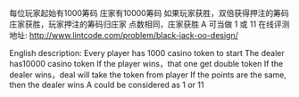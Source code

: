 每位玩家起始有1000筹码
庄家有10000筹码
如果玩家获胜，双倍获得押注的筹码
庄家获胜，玩家押注的筹码归庄家
点数相同，庄家获胜
A 可当做 1 或 11
在线评测地址: http://www.lintcode.com/problem/black-jack-oo-design/

English description:
Every player has 1000 casino token to start
The dealer has10000 casino token
If the player wins，that one get double token
If the dealer wins，deal will take the token from player
If the points are the same, then the dealer wins
A could be considered as 1 or 11
